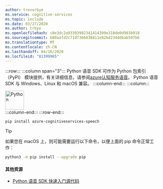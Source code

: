 ```yaml
---
author: trevorbye
ms.service: cognitive-services
ms.topic: include
ms.date: 03/27/2020
ms.author: trbye
ms.openlocfilehash: c0e3dc2a93393982341414399e318de0d983b918
ms.sourcegitcommit: b80aafd2c71d7366838811e92bd234ddbab507b6
ms.translationtype: MT
ms.contentlocale: zh-CN
ms.lasthandoff: 04/16/2020
ms.locfileid: "81399965"
---
```

:::row:::
    :::column span="3":::
        Python 语音 SDK 可作为 Python 包索引 （PyPI） 模块提供，有关详细信息，请参阅<a href="https://pypi.org/project/azure-cognitiveservices-speech/" target="_blank">azure<span class="docon docon-navigate-external x-hidden-focus"></span>认知服务语音</a>。 Python 语音 SDK 与 Windows、Linux 和 macOS 兼容。
    :::column-end:::
    :::column:::
        <br>
        <div class="icon is-large">
            <img alt="Python" src="https://docs.microsoft.com/media/logos/logo_python.svg" width="60px">
        </div>
    :::column-end:::
:::row-end:::

```Bash
pip install azure-cognitiveservices-speech
```

> [!TIP]
> 如果您在 macOS 上，则可能需要运行以下命令，以便上面的 pip 命令正常工作：
> ```Bash
> python3 -m pip install --upgrade pip
> ```

#### <a name="additional-resources"></a>其他资源

- <a href="https://github.com/Azure-Samples/cognitive-services-speech-sdk/tree/master/quickstart/python" target="_blank">Python 语音 SDK 快速入门源代码<span class="docon docon-navigate-external x-hidden-focus"></span></a>
